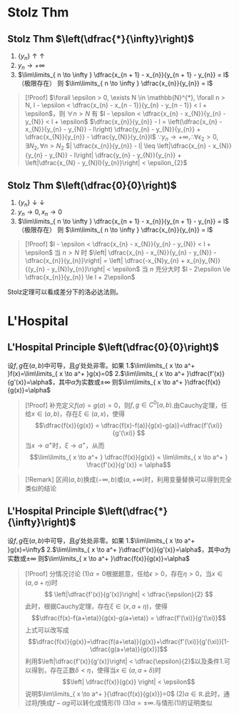 # Stolz Thm

## Stolz Thm $\left(\dfrac{*}{\infty}\right)$

1. $\{y_{n}\} \uparrow\uparrow$
2. $y_{n} \to +\infty$
3. $\lim\limits_{ n \to \infty } \dfrac{x_{n + 1} - x_{n}}{y_{n + 1} - y_{n}} = l$（极限存在）
则 $\lim\limits_{ n \to \infty } \dfrac{x_{n}}{y_{n}} = l$

> [!Proof]
> $\forall \epsilon > 0, \exists N \in \mathbb{N}^{*}, \forall n > N, l - \epsilon < \dfrac{x_{n} - x_{n - 1}}{y_{n} - y_{n - 1}} < l + \epsilon$，则 $\forall n > N$ 有 
> $l - \epsilon < \dfrac{x_{n} - x_{N}}{y_{n} - y_{N}} < l + \epsilon$
> $\dfrac{x_{n}}{y_{n}} - l = \left(\dfrac{x_{n} - x_{N}}{y_{n} - y_{N}} - l\right) \dfrac{y_{n} - y_{N}}{y_{n}} + \dfrac{x_{N}}{y_{n}} - \dfrac{y_{N}}{y_{n}}l$
> $\because y_{n} \to +\infty, \therefore \forall \epsilon_{2} > 0, \exists N_{2}, \forall n > N_{2}$
> $| \dfrac{x_{n}}{y_{n}} - l| \leq \left|\dfrac{x_{n} - x_{N}}{y_{n} - y_{N}} - l\right| \dfrac{y_{n} - y_{N}}{y_{n}} + \left|\dfrac{x_{N} - y_{N}l}{y_{n}}\right| < \epsilon_{2}$

## Stolz Thm $\left(\dfrac{0}{0}\right)$

1. $\{y_{n}\} \downarrow\downarrow$
2. $y_{n} \to 0, x_{n} \to 0$
3. $\lim\limits_{ n \to \infty } \dfrac{x_{n + 1} - x_{n}}{y_{n + 1} - y_{n}} = l$（极限存在）
则 $\lim\limits_{ n \to \infty } \dfrac{x_{n}}{y_{n}} = l$

> [!Proof]
> $l - \epsilon < \dfrac{x_{n} - x_{N}}{y_{n} - y_{N}} < l + \epsilon$ 当 $n>N$ 时
> $\left| \dfrac{x_{n} - x_{N}}{y_{n} - y_{N}} - \dfrac{x_{n}}{y_{n}}\right| = \left| \dfrac{-x_{N}y_{n} + x_{n}y_{N}}{(y_{n} - y_{N})y_{n}}\right| < \epsilon$ 当 $n$ 充分大时
> $l - 2\epsilon \le \dfrac{x_{n}}{y_{n}} \le l + 2\epsilon$

Stolz定理可以看成差分下的洛必达法则。
# L'Hospital

## L'Hospital Principle $\left(\dfrac{0}{0}\right)$

设$f,g$在$(a,b)$中可导，且$g'$处处非零。如果
1.$\lim\limits_{ x \to a^+ }f(x)=\lim\limits_{ x \to a^+ }g(x)=0$
2.$\lim\limits_{ x \to a^+ }\dfrac{f'(x)}{g'(x)}=\alpha$，其中$\alpha$为实数或$\pm \infty$
则$\lim\limits_{ x \to a^+ }\dfrac{f(x)}{g(x)}=\alpha$

> [!Proof]
> 补充定义$f(a)=g(a)=0$，则$f,g\in C^0[a,b)$.由Cauchy定理，任给$x\in(a,b)$，存在$\xi \in (a,x)$，使得
> $$\dfrac{f(x)}{g(x)} = \dfrac{f(x)-f(a)}{g(x)-g(a)}=\dfrac{f'(\xi)}{g'(\xi)} $$
> 当$x\to a^+$时，$\xi \to a^+$，从而
> $$\lim\limits_{ x \to a^+ } \dfrac{f(x)}{g(x)} = \lim\limits_{ x \to a^+ } \frac{f'(x)}{g'(x)} = \alpha$$

> [!Remark]
> 区间$(a,b)$换成$(-\infty,b)$或$(a,+\infty)$时，利用变量替换可以得到完全类似的结论

## L'Hospital Principle $\left(\dfrac{*}{\infty}\right)$

设$f,g$在$(a,b)$中可导，且$g'$处处非零。如果
1.$\lim\limits_{ x \to a^+ }g(x)=\infty$
2.$\lim\limits_{ x \to a^+ }\dfrac{f'(x)}{g'(x)}=\alpha$，其中$\alpha$为实数或$\pm \infty$
则$\lim\limits_{ x \to a^+ }\dfrac{f(x)}{g(x)}=\alpha$

> [!Proof]
> 分情况讨论
> (1)$\alpha = 0$根据题意，任给$\epsilon >0$，存在$\eta >0$，当$x \in (a,a+\eta)$时
> $$ \left|\dfrac{f'(x)}{g'(x)}\right| < \dfrac{\epsilon}{2} $$ 
> 此时，根据Cauchy定理，存在$\xi \in (x,a+\eta)$，使得
> $$\dfrac{f(x)-f(a+\eta)}{g(x)-g(a+\eta)} = \dfrac{f'(\xi)}{g'(\xi)}$$
> 上式可以改写成
> $$\dfrac{f(x)}{g(x)}=\dfrac{f(a+\eta)}{g(x)}+\dfrac{f'(\xi)}{g'(\xi)}[1-\dfrac{g(a+\eta)}{g(x)}]$$
> 利用$\left|\dfrac{f'(x)}{g'(x)}\right| < \dfrac{\epsilon}{2}$以及条件1.可以得到，存在正数$\delta < \eta$，使得当$x\in (a,a+\delta)$时
> $$\left| \dfrac{f(x)}{g(x)} \right| < \epsilon$$
> 说明$\lim\limits_{ x \to a^+ }{\dfrac{f(x)}{g(x)}}=0$
> (2)$\alpha \in \mathbb{R}$.此时，通过将$f$换成$f-\alpha g$可以转化成情形(1)
> (3)$\alpha = \pm \infty$.与情形(1)的证明类似
